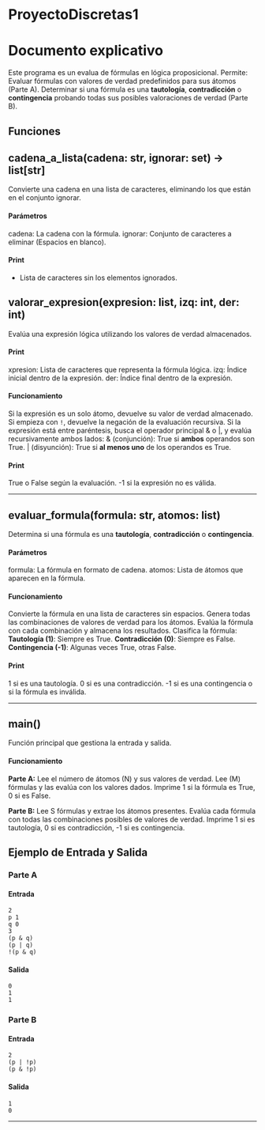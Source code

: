 # ProyectoDiscretas1

# Documento explicativo 

Este programa es un evalua de fórmulas en lógica proposicional. Permite:
Evaluar fórmulas con valores de verdad predefinidos para sus átomos (Parte A).
Determinar si una fórmula es una **tautología**, **contradicción** o **contingencia** probando todas sus posibles valoraciones de verdad (Parte B).

## Funciones

## cadena_a_lista(cadena: str, ignorar: set) -> list[str]
Convierte una cadena en una lista de caracteres, eliminando los que están en el conjunto ignorar.

#### **Parámetros**
cadena: La cadena con la fórmula.
ignorar: Conjunto de caracteres a eliminar (Espacios en blanco).

#### **Print**
- Lista de caracteres sin los elementos ignorados.


## valorar_expresion(expresion: list, izq: int, der: int)
Evalúa una expresión lógica utilizando los valores de verdad almacenados.

#### **Print**
xpresion: Lista de caracteres que representa la fórmula lógica.
izq: Índice inicial dentro de la expresión.
der: Índice final dentro de la expresión.

#### **Funcionamiento**
Si la expresión es un solo átomo, devuelve su valor de verdad almacenado.
Si empieza con `!`, devuelve la negación de la evaluación recursiva.
Si la expresión está entre paréntesis, busca el operador principal & o |, y evalúa recursivamente ambos lados:
   & (conjunción): True si **ambos** operandos son True.
   | (disyunción): True si **al menos uno** de los operandos es True.

#### **Print**
True o False según la evaluación.
-1 si la expresión no es válida.

---

## evaluar_formula(formula: str, atomos: list)
Determina si una fórmula es una **tautología**, **contradicción** o **contingencia**.

#### **Parámetros**
formula: La fórmula en formato de cadena.
atomos: Lista de átomos que aparecen en la fórmula.

#### **Funcionamiento**
Convierte la fórmula en una lista de caracteres sin espacios.
Genera todas las combinaciones de valores de verdad para los átomos.
Evalúa la fórmula con cada combinación y almacena los resultados.
Clasifica la fórmula:
    **Tautología (1)**: Siempre es True.
    **Contradicción (0)**: Siempre es False.
    **Contingencia (-1)**: Algunas veces True, otras False.

#### **Print**
1 si es una tautología.
0 si es una contradicción.
-1 si es una contingencia o si la fórmula es inválida.

---

## main()
Función principal que gestiona la entrada y salida.

#### **Funcionamiento**
**Parte A:**
Lee el número de átomos (N) y sus valores de verdad.
Lee (M) fórmulas y las evalúa con los valores dados.
Imprime 1 si la fórmula es True, 0 si es False.

**Parte B:**
Lee S fórmulas y extrae los átomos presentes.
Evalúa cada fórmula con todas las combinaciones posibles de valores de verdad.
Imprime 1 si es tautología, 0 si es contradicción, -1 si es contingencia.

## Ejemplo de Entrada y Salida

### **Parte A**
#### **Entrada**
```
2
p 1
q 0
3
(p & q)
(p | q)
!(p & q)
```

#### **Salida**
```
0
1
1
```

### **Parte B**
#### **Entrada**
```
2
(p | !p)
(p & !p)
```

#### **Salida**
```
1
0
```

---


